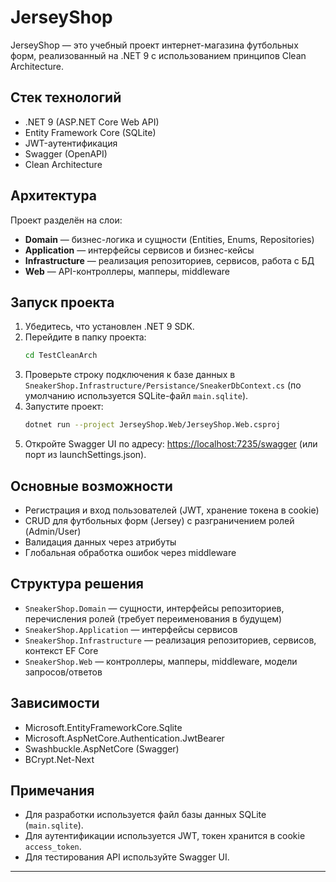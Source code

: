 # JerseyShop

JerseyShop — это учебный проект интернет-магазина футбольных форм, реализованный на .NET 9 с использованием принципов Clean Architecture.

## Стек технологий

- .NET 9 (ASP.NET Core Web API)
- Entity Framework Core (SQLite)
- JWT-аутентификация
- Swagger (OpenAPI)
- Clean Architecture

## Архитектура

Проект разделён на слои:
- **Domain** — бизнес-логика и сущности (Entities, Enums, Repositories)
- **Application** — интерфейсы сервисов и бизнес-кейсы
- **Infrastructure** — реализация репозиториев, сервисов, работа с БД
- **Web** — API-контроллеры, мапперы, middleware

## Запуск проекта

1. Убедитесь, что установлен .NET 9 SDK.
2. Перейдите в папку проекта:
   ```sh
   cd TestCleanArch
   ```
3. Проверьте строку подключения к базе данных в `SneakerShop.Infrastructure/Persistance/SneakerDbContext.cs` (по умолчанию используется SQLite-файл `main.sqlite`).
4. Запустите проект:
   ```sh
   dotnet run --project JerseyShop.Web/JerseyShop.Web.csproj
   ```
5. Откройте Swagger UI по адресу: [https://localhost:7235/swagger](https://localhost:7235/swagger) (или порт из launchSettings.json).

## Основные возможности

- Регистрация и вход пользователей (JWT, хранение токена в cookie)
- CRUD для футбольных форм (Jersey) с разграничением ролей (Admin/User)
- Валидация данных через атрибуты
- Глобальная обработка ошибок через middleware

## Структура решения

- `SneakerShop.Domain` — сущности, интерфейсы репозиториев, перечисления ролей (требует переименования в будущем)
- `SneakerShop.Application` — интерфейсы сервисов
- `SneakerShop.Infrastructure` — реализация репозиториев, сервисов, контекст EF Core
- `SneakerShop.Web` — контроллеры, мапперы, middleware, модели запросов/ответов

## Зависимости

- Microsoft.EntityFrameworkCore.Sqlite
- Microsoft.AspNetCore.Authentication.JwtBearer
- Swashbuckle.AspNetCore (Swagger)
- BCrypt.Net-Next

## Примечания

- Для разработки используется файл базы данных SQLite (`main.sqlite`).
- Для аутентификации используется JWT, токен хранится в cookie `access_token`.
- Для тестирования API используйте Swagger UI.

---
